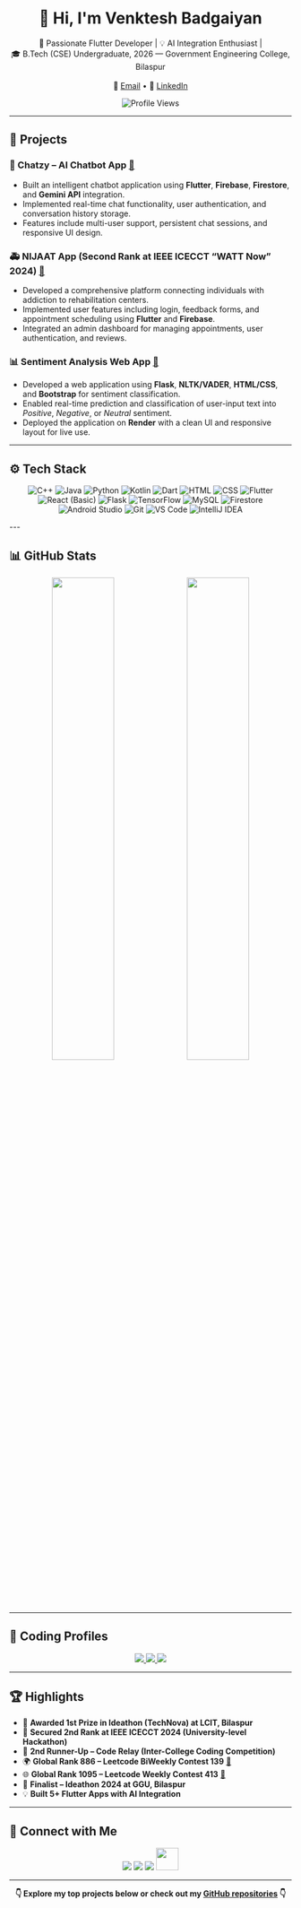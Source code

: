 <h1 align="center">👋 Hi, I'm Venktesh Badgaiyan</h1>

<p align="center">
  🚀 Passionate Flutter Developer | 💡 AI Integration Enthusiast |<br/>
  🎓 B.Tech (CSE) Undergraduate, 2026 — Government Engineering College, Bilaspur<br/>
  <br/>
  📧 <a href="mailto:venkteshbadgaiyan@gmail.com">Email</a> • 
  💼 <a href="https://www.linkedin.com/in/venktesh-badgaiyan-935a19263/">LinkedIn</a>
</p>

<p align="center">
  <img src="https://komarev.com/ghpvc/?username=venkteshbadgaiyan&label=Profile+Views&color=brightgreen" alt="Profile Views" />
</p>

---

## 🧳 Projects

### 💬 Chatzy – AI Chatbot App [🔗](https://github.com/venk2022/Chatzy-AI-Assistant-App)
- Built an intelligent chatbot application using **Flutter**, **Firebase**, **Firestore**, and **Gemini API** integration.
- Implemented real-time chat functionality, user authentication, and conversation history storage.
- Features include multi-user support, persistent chat sessions, and responsive UI design.

### 🚑 NIJAAT App (Second Rank at IEEE ICECCT “WATT Now” 2024) [🔗](https://github.com/venk2022/Nijaat-App)
- Developed a comprehensive platform connecting individuals with addiction to rehabilitation centers.
- Implemented user features including login, feedback forms, and appointment scheduling using **Flutter** and **Firebase**.
- Integrated an admin dashboard for managing appointments, user authentication, and reviews.

### 📊 Sentiment Analysis Web App [🔗](https://github.com/venk2022/Sentimental-Analysis)
- Developed a web application using **Flask**, **NLTK/VADER**, **HTML/CSS**, and **Bootstrap** for sentiment classification.
- Enabled real-time prediction and classification of user-input text into *Positive*, *Negative*, or *Neutral* sentiment.
- Deployed the application on **Render** with a clean UI and responsive layout for live use.

---

## ⚙ Tech Stack

<p align="center"> <!-- Programming Languages --> <img src="https://img.icons8.com/color/48/000000/c-plus-plus-logo.png" title="C++" /> <img src="https://img.icons8.com/color/48/000000/java-coffee-cup-logo.png" title="Java" /> <img src="https://img.icons8.com/color/48/000000/python.png" title="Python" /> <img src="https://img.icons8.com/color/48/000000/kotlin.png" title="Kotlin" /> <img src="https://img.icons8.com/color/48/000000/dart.png" title="Dart" /> <img src="https://img.icons8.com/color/48/000000/html-5--v1.png" title="HTML" /> <img src="https://img.icons8.com/color/48/000000/css3.png" title="CSS" /> <!-- Frameworks & Libraries --> <img src="https://img.icons8.com/color/48/000000/flutter.png" title="Flutter" /> <img src="https://img.icons8.com/color/48/000000/react-native.png" title="React (Basic)" /> <img src="https://img.icons8.com/ios-filled/50/000000/flask.png" title="Flask" /> <img src="https://img.icons8.com/color/48/000000/tensorflow.png" title="TensorFlow" /> <!-- Databases --> <img src="https://img.icons8.com/ios-filled/50/000000/mysql-logo.png" title="MySQL" /> <img src="https://img.icons8.com/color/48/000000/firebase.png" title="Firestore" /> <!-- Tools --> <img src="https://img.icons8.com/color/48/000000/android-studio--v3.png" title="Android Studio" /> <img src="https://img.icons8.com/color/48/000000/git.png" title="Git" /> <img src="https://img.icons8.com/color/48/000000/visual-studio-code-2019.png" title="VS Code" /> <img src="https://img.icons8.com/color/48/000000/intellij-idea.png" title="IntelliJ IDEA" /> </p>
---

## 📊 GitHub Stats

<p align="center">
  <img src="https://github-readme-stats.vercel.app/api?username=venk2022&show_icons=true&theme=radical&hide_border=true" width="47%" />
  <img src="https://github-readme-streak-stats.herokuapp.com/?user=venk2022&theme=radical&hide_border=true" width="47%" />
</p>


---

## 🧩 Coding Profiles

<p align="center">
  <a href="https://github.com/venk2022" target="_blank">
    <img src="https://img.shields.io/badge/GitHub-Active%20Contributor-black?style=for-the-badge&logo=GitHub&logoColor=white" />
  </a>
  <a href="https://leetcode.com/u/venktesh_07_/" target="_blank">
    <img src="https://img.shields.io/badge/LeetCode-venktesh_07_-orange?style=for-the-badge&logo=LeetCode&logoColor=white" />
  </a>
  <a href="https://www.codechef.com/users/venktesh777" target="_blank">
    <img src="https://img.shields.io/badge/CodeChef-venktesh_07-blueviolet?style=for-the-badge&logo=CodeChef&logoColor=white" />
  </a>
</p>


---

## 🏆 Highlights

- 🥇 **Awarded 1st Prize in Ideathon (TechNova) at LCIT, Bilaspur**
- 🥈 **Secured 2nd Rank at IEEE ICECCT 2024 (University-level Hackathon)**
- 🥉 **2nd Runner-Up – Code Relay (Inter-College Coding Competition)**
- 🌍 **Global Rank 886 – Leetcode BiWeekly Contest 139** [🔗](https://leetcode.com/contest/biweekly-contest-139/ranking/)
- 🌐 **Global Rank 1095 – Leetcode Weekly Contest 413** [🔗](https://leetcode.com/contest/weekly-contest-413/ranking/)
- 🎯 **Finalist – Ideathon 2024 at GGU, Bilaspur**
- 💡 **Built 5+ Flutter Apps with AI Integration**

---

## 🔗 Connect with Me

<p align="center">
  <a href="https://www.linkedin.com/in/venktesh-badgaiyan-935a19263"><img src="https://img.icons8.com/color/48/000000/linkedin.png"/></a>
  <a href="mailto:venkteshbadgaiyan@gmail.com"><img src="https://img.icons8.com/color/48/000000/gmail--v1.png"/></a>
  <a href="https://github.com/venk2022"><img src="https://img.icons8.com/ios-glyphs/48/ffffff/github.png"/></a>
  <a href="https://leetcode.com/u/venktesh_07_/"><img src="https://upload.wikimedia.org/wikipedia/commons/1/19/LeetCode_logo_black.png" width="40"/></a>
</p>

---

<p align="center">
  <b>👇 Explore my top projects below or check out my <a href="https://github.com/venk2022?tab=repositories">GitHub repositories</a> 👇</b>
</p>
